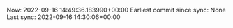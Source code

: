 Now: 2022-09-16 14:49:36.183990+00:00 Earliest commit since sync: None Last sync: 2022-09-16 14:30:06+00:00

